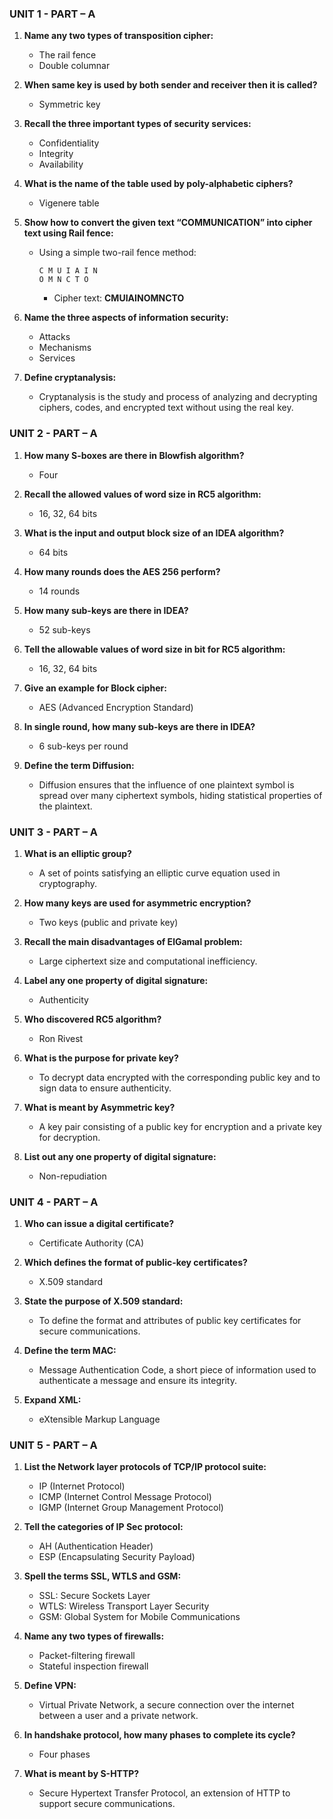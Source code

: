 
### UNIT 1 - PART – A

1. **Name any two types of transposition cipher:**
   - The rail fence
   - Double columnar

2. **When same key is used by both sender and receiver then it is called?**
   - Symmetric key

3. **Recall the three important types of security services:**
   - Confidentiality
   - Integrity
   - Availability

4. **What is the name of the table used by poly-alphabetic ciphers?**
   - Vigenere table

5. **Show how to convert the given text “COMMUNICATION” into cipher text using Rail fence:**
   - Using a simple two-rail fence method:
     ```
     C M U I A I N
     O M N C T O
     ```
     - Cipher text: **CMUIAINOMNCTO**

6. **Name the three aspects of information security:**
   - Attacks
   - Mechanisms
   - Services

7. **Define cryptanalysis:**
   - Cryptanalysis is the study and process of analyzing and decrypting ciphers, codes, and encrypted text without using the real key.

### UNIT 2 - PART – A

1. **How many S-boxes are there in Blowfish algorithm?**
   - Four

2. **Recall the allowed values of word size in RC5 algorithm:**
   - 16, 32, 64 bits

3. **What is the input and output block size of an IDEA algorithm?**
   - 64 bits

4. **How many rounds does the AES 256 perform?**
   - 14 rounds

5. **How many sub-keys are there in IDEA?**
   - 52 sub-keys

6. **Tell the allowable values of word size in bit for RC5 algorithm:**
   - 16, 32, 64 bits

7. **Give an example for Block cipher:**
   - AES (Advanced Encryption Standard)

8. **In single round, how many sub-keys are there in IDEA?**
   - 6 sub-keys per round

9. **Define the term Diffusion:**
   - Diffusion ensures that the influence of one plaintext symbol is spread over many ciphertext symbols, hiding statistical properties of the plaintext.

### UNIT 3 - PART – A

1. **What is an elliptic group?**
   - A set of points satisfying an elliptic curve equation used in cryptography.

2. **How many keys are used for asymmetric encryption?**
   - Two keys (public and private key)

3. **Recall the main disadvantages of ElGamal problem:**
   - Large ciphertext size and computational inefficiency.

4. **Label any one property of digital signature:**
   - Authenticity

5. **Who discovered RC5 algorithm?**
   - Ron Rivest

6. **What is the purpose for private key?**
   - To decrypt data encrypted with the corresponding public key and to sign data to ensure authenticity.

7. **What is meant by Asymmetric key?**
   - A key pair consisting of a public key for encryption and a private key for decryption.

8. **List out any one property of digital signature:**
   - Non-repudiation

### UNIT 4 - PART – A

1. **Who can issue a digital certificate?**
   - Certificate Authority (CA)

2. **Which defines the format of public-key certificates?**
   - X.509 standard

3. **State the purpose of X.509 standard:**
   - To define the format and attributes of public key certificates for secure communications.

4. **Define the term MAC:**
   - Message Authentication Code, a short piece of information used to authenticate a message and ensure its integrity.

5. **Expand XML:**
   - eXtensible Markup Language

### UNIT 5 - PART – A

1. **List the Network layer protocols of TCP/IP protocol suite:**
   - IP (Internet Protocol)
   - ICMP (Internet Control Message Protocol)
   - IGMP (Internet Group Management Protocol)

2. **Tell the categories of IP Sec protocol:**
   - AH (Authentication Header)
   - ESP (Encapsulating Security Payload)

3. **Spell the terms SSL, WTLS and GSM:**
   - SSL: Secure Sockets Layer
   - WTLS: Wireless Transport Layer Security
   - GSM: Global System for Mobile Communications

4. **Name any two types of firewalls:**
   - Packet-filtering firewall
   - Stateful inspection firewall

5. **Define VPN:**
   - Virtual Private Network, a secure connection over the internet between a user and a private network.

6. **In handshake protocol, how many phases to complete its cycle?**
   - Four phases

7. **What is meant by S-HTTP?**
   - Secure Hypertext Transfer Protocol, an extension of HTTP to support secure communications.


